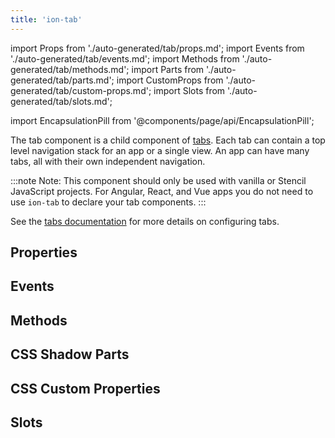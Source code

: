 ```yaml
---
title: 'ion-tab'
---
```


import Props from './auto-generated/tab/props.md';
import Events from './auto-generated/tab/events.md';
import Methods from './auto-generated/tab/methods.md';
import Parts from './auto-generated/tab/parts.md';
import CustomProps from './auto-generated/tab/custom-props.md';
import Slots from './auto-generated/tab/slots.md';

<head>
  <title>ion-tab - Ionic Framework Application Component</title>
  <meta
    name="description"
    content="ion-tab is a child component of tabs. Each ion-tab can contain a top level navigation stack for an application or a single view. Read to learn more."
  />
</head>

import EncapsulationPill from '@components/page/api/EncapsulationPill';

<EncapsulationPill type="shadow" />

The tab component is a child component of [tabs](tabs.md). Each tab can contain a top level navigation stack for an app or a single view. An app can have many tabs, all with their own independent navigation.

:::note
Note: This component should only be used with vanilla or Stencil JavaScript projects. For Angular, React, and Vue apps you do not need to use `ion-tab` to declare your tab components.
:::

See the [tabs documentation](tabs.md) for more details on configuring tabs.

## Properties

<Props />

## Events

<Events />

## Methods

<Methods />

## CSS Shadow Parts

<Parts />

## CSS Custom Properties

<CustomProps />

## Slots

<Slots />
